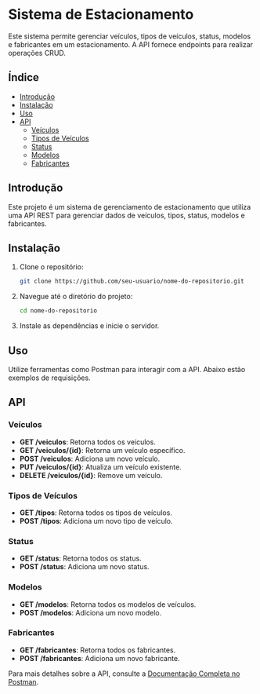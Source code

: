 # Sistema de Estacionamento

Este sistema permite gerenciar veículos, tipos de veículos, status, modelos e fabricantes em um estacionamento. A API fornece endpoints para realizar operações CRUD.

## Índice

- [Introdução](#introdução)
- [Instalação](#instalação)
- [Uso](#uso)
- [API](#api)
  - [Veículos](#veículos)
  - [Tipos de Veículos](#tipos-de-veículos)
  - [Status](#status)
  - [Modelos](#modelos)
  - [Fabricantes](#fabricantes)


## Introdução

Este projeto é um sistema de gerenciamento de estacionamento que utiliza uma API REST para gerenciar dados de veículos, tipos, status, modelos e fabricantes.

## Instalação

1. Clone o repositório:
    ```bash
    git clone https://github.com/seu-usuario/nome-do-repositorio.git
    ```
2. Navegue até o diretório do projeto:
    ```bash
    cd nome-do-repositorio
    ```
3. Instale as dependências e inicie o servidor.

## Uso

Utilize ferramentas como Postman para interagir com a API. Abaixo estão exemplos de requisições.

## API

### Veículos

- **GET /veiculos**: Retorna todos os veículos.
- **GET /veiculos/{id}**: Retorna um veículo específico.
- **POST /veiculos**: Adiciona um novo veículo.
- **PUT /veiculos/{id}**: Atualiza um veículo existente.
- **DELETE /veiculos/{id}**: Remove um veículo.

### Tipos de Veículos

- **GET /tipos**: Retorna todos os tipos de veículos.
- **POST /tipos**: Adiciona um novo tipo de veículo.

### Status

- **GET /status**: Retorna todos os status.
- **POST /status**: Adiciona um novo status.

### Modelos

- **GET /modelos**: Retorna todos os modelos de veículos.
- **POST /modelos**: Adiciona um novo modelo.

### Fabricantes

- **GET /fabricantes**: Retorna todos os fabricantes.
- **POST /fabricantes**: Adiciona um novo fabricante.

Para mais detalhes sobre a API, consulte a [Documentação Completa no Postman](https://documenter.getpostman.com/view/30803294/2sAXjKbseS).
